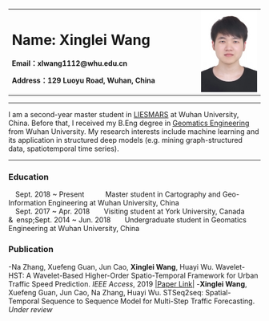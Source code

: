 <div>
<table border="0">
  <tr>
    <td width="75%">
      <h1>Name: Xinglei Wang</h1>
      <p><b>Email：xlwang1112@whu.edu.cn</b></p>
      <p><b>Address：129 Luoyu Road, Wuhan, China</b></p>
    </td>
    <td width="25%">
      <img src="/xlwang.jpg" width="100%">     
    </td>
  </tr>
</table>
</div>

---
 I am a second-year master student in [LIESMARS](https://www.lmars.whu.edu.cn/) at Wuhan University, China. Before that, I received my B.Eng degree in [Geomatics Engineering](https://en.wikipedia.org/wiki/Geomatics) from Wuhan University. My research interests include machine learning and its application in structured deep models (e.g. mining graph-structured data, spatiotemporal time series). 

---

### Education
&ensp;&ensp;Sept. 2018 ~ Present&ensp;&ensp;&ensp;&ensp;&ensp;&ensp;Master student in Cartography and Geo-Information Engineering at Wuhan University, China  
&ensp;&ensp;Sept. 2017 ~ Apr. 2018&ensp;&ensp;&ensp;&ensp;Visiting student at York University, Canada  
&&ensp;ensp;Sept. 2014 ~ Jun. 2018&ensp;&ensp;&ensp;&ensp;Undergraduate student in Geomatics Engineering at Wuhan University, China

### Publication
-Na Zhang, Xuefeng Guan, Jun Cao, **Xinglei Wang**, Huayi Wu. Wavelet-HST: A Wavelet-Based Higher-Order Spatio-Temporal Framework for Urban Traffic Speed Prediction. *IEEE Access*, 2019 [|Paper Link|](https://ieeexplore.ieee.org/abstract/document/8809691) 
-**Xinglei Wang**, Xuefeng Guan, Jun Cao, Na Zhang, Huayi Wu. STSeq2seq: Spatial-Temporal Sequence to Sequence Model for Multi-Step Traffic Forecasting. *Under review*
